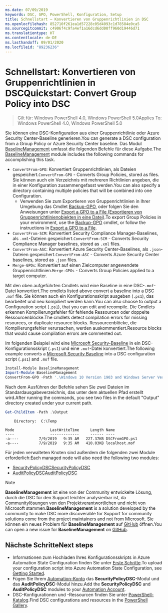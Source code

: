 ```yaml
---
ms.date: 07/09/2019
keywords: DSC, GPO, PowerShell, Konfiguration, Setup
title: Schnellstart – Konvertieren von Gruppenrichtlinien in DSC
ms.openlocfilehash: 852710f261ea1d57228c05d4093c1d78584e0ca5
ms.sourcegitcommit: c4906f4c9fa4ef1a16dcd6dd00ff960d19446d71
ms.translationtype: HT
ms.contentlocale: de-DE
ms.lasthandoff: 09/01/2020
ms.locfileid: "89236236"
---
```

# <a name="quickstart-convert-group-policy-into-dsc"></a><span data-ttu-id="b56b0-103">Schnellstart: Konvertieren von Gruppenrichtlinien in DSC</span><span class="sxs-lookup"><span data-stu-id="b56b0-103">Quickstart: Convert Group Policy into DSC</span></span>

> <span data-ttu-id="b56b0-104">Gilt für: Windows PowerShell 4.0, Windows PowerShell 5.0</span><span class="sxs-lookup"><span data-stu-id="b56b0-104">Applies To: Windows PowerShell 4.0, Windows PowerShell 5.0</span></span>

<span data-ttu-id="b56b0-105">Sie können eine DSC-Konfiguration aus einer Gruppenrichtlinie oder Azure Security Center-Baseline generieren.</span><span class="sxs-lookup"><span data-stu-id="b56b0-105">You can generate a DSC configuration from a Group Policy or Azure Security Center baseline.</span></span> <span data-ttu-id="b56b0-106">Das Modul [BaselineManagement](https://www.powershellgallery.com/packages/BaselineManagement) umfasst die folgenden Befehle für diese Aufgabe.</span><span class="sxs-lookup"><span data-stu-id="b56b0-106">The [BaselineManagement](https://www.powershellgallery.com/packages/BaselineManagement) module includes the following commands for accomplishing this task.</span></span>

- <span data-ttu-id="b56b0-107">`ConvertFrom-GPO`: Konvertiert Gruppenrichtlinien, als Dateien gespeichert.</span><span class="sxs-lookup"><span data-stu-id="b56b0-107">`ConvertFrom-GPO` - Converts Group Policies, stored as files.</span></span> <span data-ttu-id="b56b0-108">Sie können auch ein Verzeichnis mit mehreren Richtlinien angeben, die in einer Konfiguration zusammengefasst werden.</span><span class="sxs-lookup"><span data-stu-id="b56b0-108">You can also specify a directory containing multiple policies that will be combined into one Configuration.</span></span>
  - <span data-ttu-id="b56b0-109">Verwenden Sie zum Exportieren von Gruppenrichtlinien in Ihrer Umgebung das Cmdlet [Backup-GPO](/powershell/module/grouppolicy/backup-gpo?view=win10-ps), oder folgen Sie den Anweisungen unter [Export a GPO to a File (Exportieren von Gruppenrichtlinienobjekten in eine Datei)](/microsoft-desktop-optimization-pack/agpm/export-a-gpo-to-a-file).</span><span class="sxs-lookup"><span data-stu-id="b56b0-109">To export Group Policies in your environment, use the [Backup-GPO](/powershell/module/grouppolicy/backup-gpo?view=win10-ps) cmdlet, or follow the instructions in [Export a GPO to a File](/microsoft-desktop-optimization-pack/agpm/export-a-gpo-to-a-file).</span></span>
- <span data-ttu-id="b56b0-110">`ConvertFrom-SCM`: Konvertiert Security Compliance Manager-Baselines, als `.xml`-Dateien gespeichert.</span><span class="sxs-lookup"><span data-stu-id="b56b0-110">`ConvertFrom-SCM` - Converts Security Compliance Manager baselines, stored as `.xml` files.</span></span>
- <span data-ttu-id="b56b0-111">`ConvertFrom-ASC`: Konvertiert Azure Security Center-Baselines, als `.json`-Dateien gespeichert.</span><span class="sxs-lookup"><span data-stu-id="b56b0-111">`ConvertFrom-ASC` - Converts Azure Security Center baselines, stored as `.json` files.</span></span>
- <span data-ttu-id="b56b0-112">`Merge-GPOs`: Konvertiert auf einen Zielcomputer angewendete Gruppenrichtlinien.</span><span class="sxs-lookup"><span data-stu-id="b56b0-112">`Merge-GPOs` - Converts Group Policies applied to a target computer.</span></span>

<span data-ttu-id="b56b0-113">Mit den oben aufgeführten Cmdlets wird eine Baseline in eine DSC-`.mof`-Datei konvertiert.</span><span class="sxs-lookup"><span data-stu-id="b56b0-113">The cmdlets listed above convert a baseline into a DSC `.mof` file.</span></span> <span data-ttu-id="b56b0-114">Sie können auch ein Konfigurationsskript ausgeben (`.ps1`), das bearbeitet und neu kompiliert werden kann.</span><span class="sxs-lookup"><span data-stu-id="b56b0-114">You can also choose to output a Configuration script (`.ps1`), that you can edit and recompile.</span></span> <span data-ttu-id="b56b0-115">Die Cmdlets erkennen Kompilierungsfehler für fehlende Ressourcen oder doppelte Ressourcenblöcke.</span><span class="sxs-lookup"><span data-stu-id="b56b0-115">The cmdlets detect compilation errors for missing resources, or duplicate resource blocks.</span></span> <span data-ttu-id="b56b0-116">Ressourcenblöcke, die Kompilierungsfehler verursachen, werden auskommentiert.</span><span class="sxs-lookup"><span data-stu-id="b56b0-116">Resource blocks that would cause compilation errors are commented out.</span></span>

<span data-ttu-id="b56b0-117">Im folgenden Beispiel wird eine [Microsoft Security-Baseline](https://www.microsoft.com/download/details.aspx?id=55319) in ein DSC-Konfigurationsskript (`.ps1`) und eine `.mof`-Datei konvertiert.</span><span class="sxs-lookup"><span data-stu-id="b56b0-117">The following example converts a [Microsoft Security Baseline](https://www.microsoft.com/download/details.aspx?id=55319) into a DSC configuration script (`.ps1`) and `.mof` file.</span></span>

```powershell
Install-Module BaselineManagement
Import-Module BaselineManagement
ConvertFrom-GPO -Path '.\Windows 10 Version 1903 and Windows Server Version 1903 Security Baseline\GPOs\' -OutputConfigurationScript
```

<span data-ttu-id="b56b0-118">Nach dem Ausführen der Befehle sehen Sie zwei Dateien im Standardausgabeverzeichnis, das unter dem aktuellen Pfad erstellt wird.</span><span class="sxs-lookup"><span data-stu-id="b56b0-118">After running the commands, you see two files in the default "Output" directory created under your current path.</span></span>

```powershell
Get-ChildItem -Path .\Output
```

```Output
    Directory:  C:\Temp

Mode                LastWriteTime     Length Name
----                -------------     ------ ----
-a----         7/9/2019   9:35 AM   227.37KB DSCFromGPO.ps1
-a----         7/9/2019   9:35 AM   410.03KB localhost.mof
```

<span data-ttu-id="b56b0-119">Für jeden verwalteten Knoten sind außerdem die folgenden zwei Module erforderlich:</span><span class="sxs-lookup"><span data-stu-id="b56b0-119">Each managed node will also need the following two modules:</span></span>

- [<span data-ttu-id="b56b0-120">SecurityPolicyDSC</span><span class="sxs-lookup"><span data-stu-id="b56b0-120">SecurityPolicyDSC</span></span>](https://www.powershellgallery.com/packages/SecurityPolicyDsc)
- [<span data-ttu-id="b56b0-121">AuditPolicyDSC</span><span class="sxs-lookup"><span data-stu-id="b56b0-121">AuditPolicyDSC</span></span>](https://www.powershellgallery.com/packages/AuditPolicyDsc)

> [!NOTE]
> <span data-ttu-id="b56b0-122">**BaselineManagement** ist eine von der Community entwickelte Lösung, durch die DSC für den Support leichter analysierbar ist, da Communitylösungen von den Projektverantwortlichen und nicht von Microsoft stammen.</span><span class="sxs-lookup"><span data-stu-id="b56b0-122">**BaselineManagement** is a solution developed by the community to make DSC more discoverable for Support for community solutions come from the project maintainers and not from Microsoft.</span></span> <span data-ttu-id="b56b0-123">Sie können ein neues Problem für **BaselineManagement** auf [GitHub](https://github.com/microsoft/BaselineManagement) öffnen.</span><span class="sxs-lookup"><span data-stu-id="b56b0-123">You can open a new issue for **BaselineManagement** on [GitHub](https://github.com/microsoft/BaselineManagement).</span></span>

## <a name="next-steps"></a><span data-ttu-id="b56b0-124">Nächste Schritte</span><span class="sxs-lookup"><span data-stu-id="b56b0-124">Next steps</span></span>

- <span data-ttu-id="b56b0-125">Informationen zum Hochladen Ihres Konfigurationsskripts in Azure Automation State Configuration finden Sie unter [Erste Schritte](/azure/automation/automation-dsc-getting-started#importing-a-configuration-into-azure-automation).</span><span class="sxs-lookup"><span data-stu-id="b56b0-125">To upload your configuration script into Azure Automation State Configuration, see [Getting Started](/azure/automation/automation-dsc-getting-started#importing-a-configuration-into-azure-automation).</span></span>
- <span data-ttu-id="b56b0-126">Fügen Sie Ihrem [Automation-Konto](/azure/automation/shared-resources/modules) das **SecurityPolicyDSC**-Modul und das **AuditPolicyDSC**-Modul hinzu.</span><span class="sxs-lookup"><span data-stu-id="b56b0-126">Add the **SecurityPolicyDSC** and **AuditPolicyDSC** modules to your [Automation Account](/azure/automation/shared-resources/modules).</span></span>
- <span data-ttu-id="b56b0-127">DSC-Konfigurationen und -Ressourcen finden Sie unter [PowerShell-Katalog](https://www.powershellgallery.com/).</span><span class="sxs-lookup"><span data-stu-id="b56b0-127">Find DSC configurations and resources in the [PowerShell Gallery](https://www.powershellgallery.com/).</span></span>

